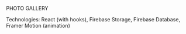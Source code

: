 PHOTO GALLERY

Technologies:
React (with hooks), Firebase Storage, Firebase Database, Framer Motion (animation) 
